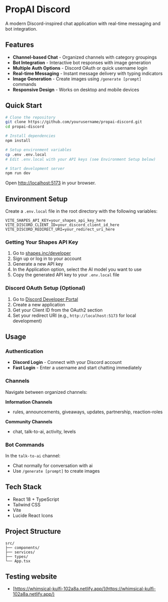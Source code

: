 # PropAI Discord

A modern Discord-inspired chat application with real-time messaging and bot integration.

## Features

- **Channel-based Chat** - Organized channels with category groupings
- **Bot Integration** - Interactive bot responses with image generation
- **Multiple Auth Options** - Discord OAuth or quick username login  
- **Real-time Messaging** - Instant message delivery with typing indicators
- **Image Generation** - Create images using `/generate [prompt]` commands
- **Responsive Design** - Works on desktop and mobile devices

## Quick Start

```bash
# Clone the repository
git clone https://github.com/yourusername/propai-discord.git
cd propai-discord

# Install dependencies
npm install

# Setup environment variables
cp .env .env.local
# Edit .env.local with your API keys (see Environment Setup below)

# Start development server
npm run dev
```

Open [http://localhost:5173](http://localhost:5173) in your browser.

## Environment Setup

Create a `.env.local` file in the root directory with the following variables:

```env
VITE_SHAPES_API_KEY=your_shapes_api_key_here
VITE_DISCORD_CLIENT_ID=your_discord_client_id_here
VITE_DISCORD_REDIRECT_URI=your_redirect_uri_here
```

### Getting Your Shapes API Key
1. Go to [shapes.inc/developer](https://shapes.inc/developer)
2. Sign up or log in to your account
3. Generate a new API key
4. In the Application option, select the AI model you want to use
5. Copy the generated API key to your `.env.local` file

### Discord OAuth Setup (Optional)
1. Go to [Discord Developer Portal](https://discord.com/developers/applications)
2. Create a new application
3. Get your Client ID from the OAuth2 section
4. Set your redirect URI (e.g., `http://localhost:5173` for local development)

## Usage

### Authentication
- **Discord Login** - Connect with your Discord account
- **Fast Login** - Enter a username and start chatting immediately

### Channels
Navigate between organized channels:

**Information Channels**
- rules, announcements, giveaways, updates, partnership, reaction-roles

**Community Channels** 
- chat, talk-to-ai, activity, levels

### Bot Commands
In the `talk-to-ai` channel:
- Chat normally for conversation with ai
- Use `/generate [prompt]` to create images

## Tech Stack

- React 18 + TypeScript
- Tailwind CSS
- Vite
- Lucide React Icons


## Project Structure

```
src/
├── components/     
├── services/      
├── types/          
└── App.tsx        
```

## Testing website
- [https://whimsical-kulfi-102a8a.netlify.app/](https://whimsical-kulfi-102a8a.netlify.app/)
